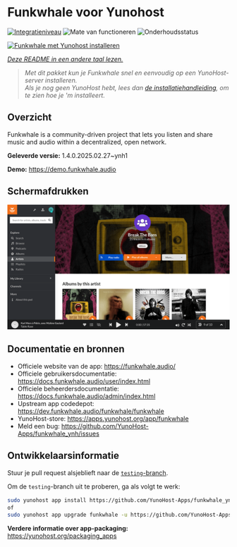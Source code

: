 <!--
NB: Deze README is automatisch gegenereerd door <https://github.com/YunoHost/apps/tree/master/tools/readme_generator>
Hij mag NIET handmatig aangepast worden.
-->

# Funkwhale voor Yunohost

[![Integratieniveau](https://apps.yunohost.org/badge/integration/funkwhale)](https://ci-apps.yunohost.org/ci/apps/funkwhale/)
![Mate van functioneren](https://apps.yunohost.org/badge/state/funkwhale)
![Onderhoudsstatus](https://apps.yunohost.org/badge/maintained/funkwhale)

[![Funkwhale met Yunohost installeren](https://install-app.yunohost.org/install-with-yunohost.svg)](https://install-app.yunohost.org/?app=funkwhale)

*[Deze README in een andere taal lezen.](./ALL_README.md)*

> *Met dit pakket kun je Funkwhale snel en eenvoudig op een YunoHost-server installeren.*  
> *Als je nog geen YunoHost hebt, lees dan [de installatiehandleiding](https://yunohost.org/install), om te zien hoe je 'm installeert.*

## Overzicht

Funkwhale is a community-driven project that lets you listen and share music and audio within a decentralized, open network. 

**Geleverde versie:**  1.4.0.2025.02.27~ynh1

**Demo:** <https://demo.funkwhale.audio>

## Schermafdrukken

![Schermafdrukken van Funkwhale](./doc/screenshots/screenshot1.png)

## Documentatie en bronnen

- Officiele website van de app: <https://funkwhale.audio/>
- Officiele gebruikersdocumentatie: <https://docs.funkwhale.audio/user/index.html>
- Officiele beheerdersdocumentatie: <https://docs.funkwhale.audio/admin/index.html>
- Upstream app codedepot: <https://dev.funkwhale.audio/funkwhale/funkwhale>
- YunoHost-store: <https://apps.yunohost.org/app/funkwhale>
- Meld een bug: <https://github.com/YunoHost-Apps/funkwhale_ynh/issues>

## Ontwikkelaarsinformatie

Stuur je pull request alsjeblieft naar de [`testing`-branch](https://github.com/YunoHost-Apps/funkwhale_ynh/tree/testing).

Om de `testing`-branch uit te proberen, ga als volgt te werk:

```bash
sudo yunohost app install https://github.com/YunoHost-Apps/funkwhale_ynh/tree/testing --debug
of
sudo yunohost app upgrade funkwhale -u https://github.com/YunoHost-Apps/funkwhale_ynh/tree/testing --debug
```

**Verdere informatie over app-packaging:** <https://yunohost.org/packaging_apps>
